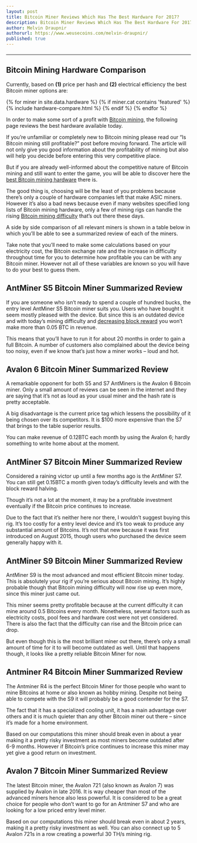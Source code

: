```yaml
---
layout: post
title: Bitcoin Miner Reviews Which Has The Best Hardware For 2017?
description: Bitcoin Miner Reviews Which Has The Best Hardware For 2017?
author: Melvin Draupnir
authorurl: https://www.weusecoins.com/melvin-draupnir/
published: true
---
```


<hr id="hwc" style="width: 100%; margin: 20px 0; color: #eee;" />

<h2>Bitcoin Mining Hardware Comparison</h2>

<p>Currently, based on <b>(1)</b> price per hash and <b>(2)</b> electrical efficiency the best Bitcoin miner options are:</p>

<div class="hardware-comparison">
{% for miner in site.data.hardware %}
{% if miner.cat contains 'featured' %}
{% include hardware-compare.html %}
{% endif %}
{% endfor %}
</div>

<p>In order to make some sort of a profit with <a href="/is-2017-profitable-for-bitcoin-mining/">Bitcoin mining</a>, the following page reviews the best hardware available today.</p>
 
<p>If you’re unfamiliar or completely new to Bitcoin mining please read our “Is Bitcoin mining still profitable?” post before moving forward. The article will not only give you good information about the profitability of mining but also will help you decide before entering this very competitive place.</p>
 
<p>But if you are already well-informed about the competitive nature of Bitcoin mining and still want to enter the game, you will be able to discover here the <a href="/how-does-bitcoin-mining-really-operate/">best Bitcoin mining hardware</a> there is. </p>

<p>The good thing is, choosing will be the least of you problems because there’s only a couple of hardware companies left that make ASIC miners. However it’s also a bad news because even if many websites specified long lists of Bitcoin mining hardware, only a few of mining rigs can handle the rising <a href="/how-does-metatrader4-for-mac-match-up/">Bitcoin mining difficulty</a> that’s out there these days.</p>
 
<p>A side by side comparison of all relevant miners is shown in a table below in which you’ll be able to see a summarized review of each of the miners. </p>

<p>Take note that you’ll need to make some calculations based on your electricity cost, the Bitcoin exchange rate and the increase in difficulty throughout time for you to determine how profitable you can be with any Bitcoin miner. However not all of these variables are known so you will have to do your best to guess them.</p>
 
<h2>AntMiner S5 Bitcoin Miner Summarized Review</h2>
 
<p>If you are someone who isn’t ready to spend a couple of hundred bucks, the entry level AntMiner S5 Bitcoin miner suits you. Users who have bought it seem mostly pleased with the device. But since this is an outdated device and with today’s mining difficulty and <a href="/cloud-mining-profitable/">decreasing block reward</a> you won’t make more than 0.05 BTC in revenue. </p>

<p>This means that you’ll have to run it for about 20 months in order to gain a full Bitcoin. A number of customers also complained about the device being too noisy, even if we know that’s just how a miner works – loud and hot.</p>
 
<h2>Avalon 6 Bitcoin Miner Summarized Review</h2>

<p>A remarkable opponent for both S5 and S7 AntMiners is the Avalon 6 Bitcoin miner. Only a small amount of reviews can be seen in the internet and they are saying that it’s not as loud as your usual miner and the hash rate is pretty acceptable. </p>

<p>A big disadvantage is the current price tag which lessens the possibility of it being chosen over its competitors. It is $100 more expensive than the S7 that brings to the table superior results.</p>

<p>You can make revenue of 0.12BTC each month by using the Avalon 6; hardly something to write home about at the moment.</p>
 
<h2>AntMiner S7 Bitcoin Miner Summarized Review</h2>

<p>Considered a raining victor up until a few months ago is the AntMiner S7. You can still get 0.15BTC a month given today’s difficulty levels and with the block reward halving. </p>

<p>Though it’s not a lot at the moment, it may be a profitable investment eventually if the Bitcoin price continues to increase.</p>

<p>Due to the fact that it’s neither here nor there, I wouldn’t suggest buying this rig. It’s too costly for a entry level device and it’s too weak to produce any substantial amount of Bitcoins. It’s not that new because it was first introduced on August 2015, though users who purchased the device seem generally happy with it.</p>
 
<h2>AntMiner S9 Bitcoin Miner Summarized Review</h2>

<p>AntMiner S9 is the most advanced and most efficient Bitcoin miner today. This is absolutely your rig if you’re serious about Bitcoin mining. It’s highly probable though that Bitcoin mining difficulty will now rise up even more, since this miner just came out. </p>

<p>This miner seems pretty profitable because at the current difficulty it can mine around 0.5 Bitcoins every month. Nonetheless, several factors such as electricity costs, pool fees and hardware cost were not yet considered. There is also the fact that the difficulty can rise and the Bitcoin price can drop.</p>

<p>But even though this is the most brilliant miner out there, there’s only a small amount of time for it to will become outdated as well. Until that happens though, it looks like a pretty reliable Bitcoin Miner for now.</p>
 
<h2>Antminer R4 Bitcoin Miner Summarized Review</h2>

<p>The Antminer R4 is the perfect Bitcoin Miner for those people who want to mine Bitcoins at home or also known as hobby mining. Despite not being able to compete with the S9 it will probably be a good contender for the S7. </p>

<p>The fact that it has a specialized cooling unit, it has a main advantage over others and it is much quieter than any other Bitcoin miner out there – since it’s made for a home environment.</p>

<p>Based on our computations this miner should break even in about a year making it a pretty risky investment as most miners become outdated after 6-9 months. However if Bitcoin’s price continues to increase this miner may yet give a good return on investment.</p>
 
<h2>Avalon 7 Bitcoin Miner Summarized Review</h2>

<p>The latest Bitcoin miner, the Avalon 721 (also known as Avalon 7) was supplied by Avalon in late 2016. It is way cheaper than most of the advanced miners hence also less powerful. It is considered to be a great choice for people who don’t want to go for an Antminer S7 and who are looking for a low priced entry level miner.</p>

<p>Based on our computations this miner should break even in about 2 years, making it a pretty risky investment as well. You can also connect up to 5 Avalon 721s in a row creating a powerful 30 TH/s mining rig.</p>
